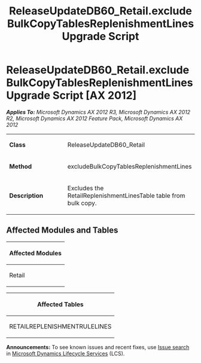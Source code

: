 ﻿---
title: ReleaseUpdateDB60_Retail.excludeBulkCopyTablesReplenishmentLines Upgrade Script
TOCTitle: ReleaseUpdateDB60_Retail.excludeBulkCopyTablesReplenishmentLines Upgrade Script
ms:assetid: f53a7194-005f-c694-4b1f-d358e98e1963
ms:mtpsurl: https://msdn.microsoft.com/en-us/library/JJ737573(v=AX.60)
ms:contentKeyID: 49712266
ms.date: 05/18/2015
mtps_version: v=AX.60
---

# ReleaseUpdateDB60\_Retail.excludeBulkCopyTablesReplenishmentLines Upgrade Script [AX 2012]


_**Applies To:** Microsoft Dynamics AX 2012 R3, Microsoft Dynamics AX 2012 R2, Microsoft Dynamics AX 2012 Feature Pack, Microsoft Dynamics AX 2012_

<table>
<colgroup>
<col style="width: 50%" />
<col style="width: 50%" />
</colgroup>
<tbody>
<tr class="odd">
<td><p><strong>Class</strong></p></td>
<td><p>ReleaseUpdateDB60_Retail</p></td>
</tr>
<tr class="even">
<td><p><strong>Method</strong></p></td>
<td><p>excludeBulkCopyTablesReplenishmentLines</p></td>
</tr>
<tr class="odd">
<td><p><strong>Description</strong></p></td>
<td><p>Excludes the RetailReplenishmentLinesTable table from bulk copy.</p></td>
</tr>
</tbody>
</table>


## Affected Modules and Tables

<table>
<colgroup>
<col style="width: 100%" />
</colgroup>
<thead>
<tr class="header">
<th><p>Affected Modules</p></th>
</tr>
</thead>
<tbody>
<tr class="odd">
<td><p>Retail</p></td>
</tr>
</tbody>
</table>


<table>
<colgroup>
<col style="width: 100%" />
</colgroup>
<thead>
<tr class="header">
<th><p>Affected Tables</p></th>
</tr>
</thead>
<tbody>
<tr class="odd">
<td><p>RETAILREPLENISHMENTRULELINES</p></td>
</tr>
</tbody>
</table>

  
**Announcements:** To see known issues and recent fixes, use [Issue search](http://go.microsoft.com/fwlink/?linkid=389258) in [Microsoft Dynamics Lifecycle Services](http://go.microsoft.com/fwlink/?linkid=306505) (LCS).


